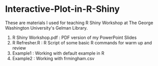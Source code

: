 # Interactive-Plot-in-R-Shiny

These are materials I used for teaching R Shiny Workshop at The George Washington University's Gelman Library.

1. R Shiny Workshop.pdf : PDF version of my PowerPoint Slides
2. R Refresher.R : R Script of some basic R commands for warm up and review
3. Example1 : Working with default example in R
4. Example2 : Working with frmingham.csv
